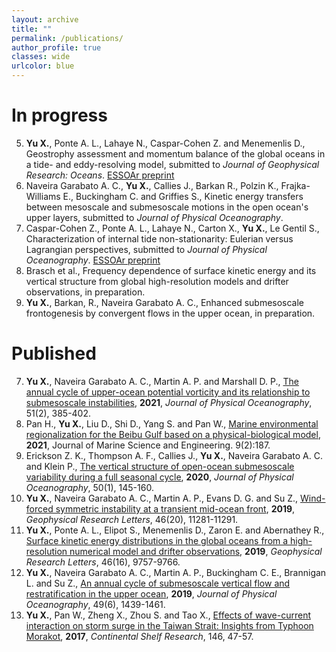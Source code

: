 ```yaml
---
layout: archive
title: ""
permalink: /publications/
author_profile: true
classes: wide
urlcolor: blue
---
```


In progress
======
5. **Yu X.**, Ponte A. L., Lahaye N., Caspar-Cohen Z. and Menemenlis D., Geostrophy assessment and momentum balance of the global oceans in a tide- and eddy-resolving model, submitted to *Journal of Geophysical Research: Oceans*. [ESSOAr preprint](https://www.essoar.org/doi/10.1002/essoar.10506653.1)
4. Naveira Garabato A. C., **Yu X.**, Callies J., Barkan R., Polzin K., Frajka-Williams E., Buckingham C. and Griffies S., Kinetic energy transfers between mesoscale and submesoscale motions in the open ocean's upper layers, submitted to *Journal of Physical Oceanography*.
3. Caspar-Cohen Z., Ponte A. L., Lahaye N., Carton X., **Yu X.**, Le Gentil S., Characterization of internal tide non-stationarity: Eulerian versus Lagrangian perspectives, submitted to *Journal of Physical Oceanography*. [ESSOAr preprint](https://doi.org/10.1002/essoar.10506946.1)
2. Brasch et al., Frequency dependence of surface kinetic energy and its vertical structure from global high-resolution models and drifter observations, in preparation. 
1. **Yu X.**, Barkan, R., Naveira Garabato A. C., Enhanced submesoscale frontogenesis by convergent flows in the upper ocean, in preparation.


<!--
for *Geophysical Research Letters*. 
2. **Yu X.** et al., The annual cycle of internal tides and near-inertial waves in the upper ocean of Northeast Atlantic, in preparation.
1. Brasch J. M., Arbic B. K., Elipot S., Menemenlis D., Ponte A. L., Shriver J. F., **Yu X.**, Zaron E. D., Alford, M. H., Buijsman M. C., Abernathey R., Martin P. E., Nelson A. D., Frequency dependence of surface kinetic energy and its vertical structure from global high-resolution models and drifter observations, in preparation for *Journal of Geophysical Research: Oceans*. 
-->



Published
======
7. **Yu X.**, Naveira Garabato A. C., Martin A. P. and Marshall D. P., [The annual cycle of upper-ocean potential vorticity and its relationship to submesoscale instabilities](https://doi.org/10.1175/JPO-D-20-0099.1), **2021**, *Journal of Physical Oceanography*, 51(2), 385-402. 
6. Pan H., **Yu X.**, Liu D., Shi D., Yang S. and Pan W., [Marine environmental regionalization for the Beibu Gulf based on a physical-biological model](https://doi.org/10.3390/jmse9020187), **2021**, Journal of Marine Science and Engineering. 9(2):187. 
5. Erickson Z. K., Thompson A. F., Callies J., **Yu X.**, Naveira Garabato A. C. and Klein P., [The vertical structure of open-ocean submesoscale variability during a full seasonal cycle](https://doi.org/10.1175/JPO-D-19-0030.1), **2020**, *Journal of Physical Oceanography*, 50(1), 145-160.
4. **Yu X.**, Naveira Garabato A. C., Martin A. P., Evans D. G. and Su Z., [Wind-forced symmetric instability at a transient mid-ocean front](https://doi.org/10.1029/2019GL084309), **2019**, *Geophysical Research Letters*, 46(20), 11281-11291. 
3. **Yu X.**, Ponte A. L., Elipot S., Menemenlis D., Zaron E. and Abernathey R., [Surface kinetic energy distributions in the global oceans from a high-resolution numerical model and drifter observations](https://doi.org/10.1029/2019GL083074), **2019**, *Geophysical Research Letters*, 46(16), 9757-9766.
2. **Yu X.**, Naveira Garabato A. C., Martin A. P., Buckingham C. E., Brannigan L. and Su Z., [An annual cycle of submesoscale vertical flow and restratification in the upper ocean](https://doi.org/10.1175/JPO-D-18-0253.1), **2019**, *Journal of Physical Oceanography*, 49(6), 1439-1461. 
1. **Yu X.**, Pan W., Zheng X., Zhou S. and Tao X., [Effects of wave-current interaction on storm surge in the Taiwan Strait: Insights from Typhoon Morakot](https://doi.org/10.1016/j.csr.2017.08.009), **2017**, *Continental Shelf Research*, 146, 47-57. 



